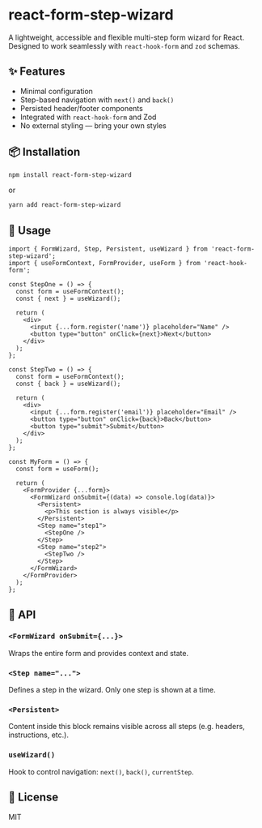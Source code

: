 # react-form-step-wizard

A lightweight, accessible and flexible multi-step form wizard for React. Designed to work seamlessly with `react-hook-form` and `zod` schemas.

## ✨ Features

* Minimal configuration
* Step-based navigation with `next()` and `back()`
* Persisted header/footer components
* Integrated with `react-hook-form` and Zod
* No external styling — bring your own styles

## 📦 Installation

```bash
npm install react-form-step-wizard
```

or

```bash
yarn add react-form-step-wizard
```

## 🚀 Usage

```tsx
import { FormWizard, Step, Persistent, useWizard } from 'react-form-step-wizard';
import { useFormContext, FormProvider, useForm } from 'react-hook-form';

const StepOne = () => {
  const form = useFormContext();
  const { next } = useWizard();

  return (
    <div>
      <input {...form.register('name')} placeholder="Name" />
      <button type="button" onClick={next}>Next</button>
    </div>
  );
};

const StepTwo = () => {
  const form = useFormContext();
  const { back } = useWizard();

  return (
    <div>
      <input {...form.register('email')} placeholder="Email" />
      <button type="button" onClick={back}>Back</button>
      <button type="submit">Submit</button>
    </div>
  );
};

const MyForm = () => {
  const form = useForm();

  return (
    <FormProvider {...form}>
      <FormWizard onSubmit={(data) => console.log(data)}>
        <Persistent>
          <p>This section is always visible</p>
        </Persistent>
        <Step name="step1">
          <StepOne />
        </Step>
        <Step name="step2">
          <StepTwo />
        </Step>
      </FormWizard>
    </FormProvider>
  );
};
```

## 🔧 API

### `<FormWizard onSubmit={...}>`

Wraps the entire form and provides context and state.

### `<Step name="...">`

Defines a step in the wizard. Only one step is shown at a time.

### `<Persistent>`

Content inside this block remains visible across all steps (e.g. headers, instructions, etc.).

### `useWizard()`

Hook to control navigation: `next()`, `back()`, `currentStep`.

## 📄 License

MIT
